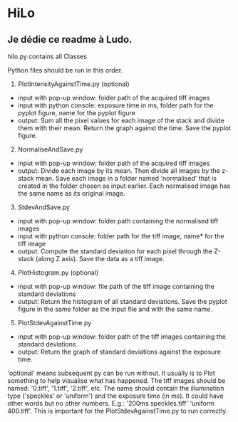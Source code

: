 # HiLo

## Je dédie ce readme à Ludo.

hilo.py contains all Classes  

Python files should be run in this order.  

1. PlotIntensityAgainstTime.py (optional)  
- input with pop-up window: folder path of the acquired tiff images
- input with python console: exposure time in ms, folder path for the pyplot figure, name for the pyplot figure  
- output: Sum all the pixel values for each image of the stack and divide them with their mean. Return the graph against the time. Save the pyplot figure.  

2. NormaliseAndSave.py  
- input with pop-up window: folder path of the acquired tiff images  
- output: Divide each image by its mean. Then divide all images by the z-stack mean. Save each image in a folder named 'normalised' that is created in the folder chosen as input earlier. Each normalised image has the same name as its original image. 

3. StdevAndSave.py  
- input with pop-up window: folder path containing the normalised tiff images
- input with python console: folder path for the tiff image, name* for the tiff image  
- output: Compute the standard deviation for each pixel through the Z-stack (along Z axis). Save the data as a tiff image.  

4. PlotHistogram.py (optional)  
- input with pop-up window: file path of the tiff image containing the standard deviations  
- output: Return the histogram of all standard deviations. Save the pyplot figure in the same folder as the input file and with the same name.  

5. PlotStdevAgainstTime.py  
- input with pop-up window: folder path of the tiff images containing the standard deviations  
- output: Return the graph of standard deviations against the exposure time.  
   
'optional' means subsequent py can be run without. It usually is to Plot something to help visualise what has happened.
The tiff images should be named: '0.tiff', '1.tiff', '2.tiff', etc.
The name should contain the illumination type ('speckles' or 'uniform') and the exposure time (in ms). It could have other words but no other numbers. E.g.: '200ms speckles.tiff' 'uniform 400.tiff'. This is important for the PlotStdevAgainstTime.py to run correctly.
